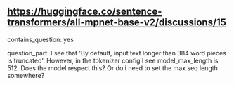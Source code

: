 ## https://huggingface.co/sentence-transformers/all-mpnet-base-v2/discussions/15

contains_question: yes

question_part: I see that 'By default, input text longer than 384 word pieces is truncated'. However, in the tokenizer config I see model_max_length is 512. Does the model respect this? Or do i need to set the max seq length somewhere?